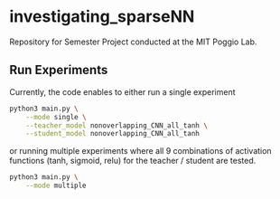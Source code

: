 # investigating_sparseNN

Repository for Semester Project conducted at the MIT Poggio Lab.


## Run Experiments

Currently, the code enables to either run a single experiment
```sh
python3 main.py \
    --mode single \
    --teacher_model nonoverlapping_CNN_all_tanh \
    --student_model nonoverlapping_CNN_all_tanh
```

or running multiple experiments where all 9 combinations of activation functions (tanh, sigmoid, relu) for the teacher / student are tested.
```sh
python3 main.py \
    --mode multiple
```
